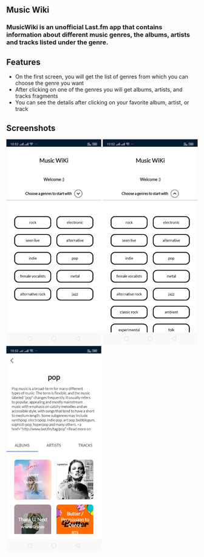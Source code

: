 ## Music Wiki

### MusicWiki is an unofficial Last.fm app that contains information about different music genres, the albums, artists and tracks listed under the genre.

## Features

- On the first screen, you will get the list of genres from which you can choose the genre you want
- After clicking on one of the genres you will get albums, artists, and tracks fragments
- You can see the details after clicking on your favorite album, artist, or track

## Screenshots

<img src="/screenshots/Screenshot_1.png" width="250"/> <img src="/screenshots/Screenshot_2.png" width="250"/> <img src="/screenshots/Screenshot_3.png" width="250"/>
